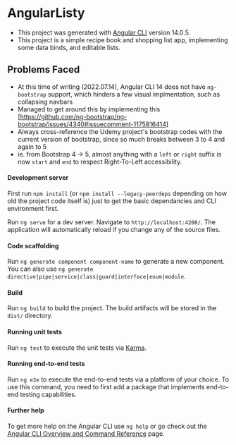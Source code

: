 # AngularListy

- This project was generated with [Angular CLI](https://github.com/angular/angular-cli) version 14.0.5.
- This project is a simple recipe book and shopping list app, implementing some data binds, and editable lists.

## Problems Faced

- At this time of writing (2022.07.14), Angular CLI 14 does not have `ng-bootstrap` support, which hinders a few visual implmentation, such as collapsing navbars
- Managed to get around this by implementing this [https://github.com/ng-bootstrap/ng-bootstrap/issues/4340#issuecomment-1175816414]
- Always cross-reference the Udemy project's bootstrap codes with the current version of bootstrap, since so much breaks between 3 to 4 and again to 5
- ie. from Bootstrap 4 -> 5, almost anything with a `left` or `right` suffix is now `start` and `end` to respect Right-To-Left accessibility.

#### Development server

First run `npm install` (or `npm install --legacy-peerdeps` depending on how old the project code itself is) just to get the basic dependancies and CLI environment first.

Run `ng serve` for a dev server. Navigate to `http://localhost:4200/`. The application will automatically reload if you change any of the source files.

#### Code scaffolding

Run `ng generate component component-name` to generate a new component. You can also use `ng generate directive|pipe|service|class|guard|interface|enum|module`.

#### Build

Run `ng build` to build the project. The build artifacts will be stored in the `dist/` directory.

#### Running unit tests

Run `ng test` to execute the unit tests via [Karma](https://karma-runner.github.io).

#### Running end-to-end tests

Run `ng e2e` to execute the end-to-end tests via a platform of your choice. To use this command, you need to first add a package that implements end-to-end testing capabilities.

#### Further help

To get more help on the Angular CLI use `ng help` or go check out the [Angular CLI Overview and Command Reference](https://angular.io/cli) page.
